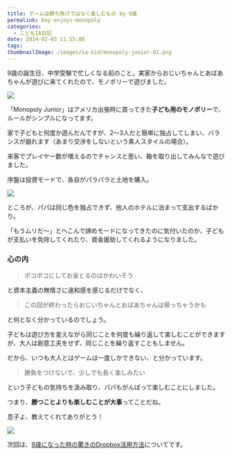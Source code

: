 ```yaml
---
title: ゲームは勝ち負けではなく楽しむもの by 9歳
permalink: boy-enjoys-monopoly
categories:
  - こどもIA日記
date: 2014-02-03 11:55:00
tags:
thumbnailImage: /images/ia-kid/monopoly-junior-01.png
---
```


9歳の誕生日、中学受験で忙しくなる前のこと。実家からおじいちゃんとあばあちゃんが遊びに来てくれたので、モノポリーで遊びました。
<!-- more -->

![](/images/ia-kid/monopoly-junior-01.png)

「Monopoly Junior」はアメリカ出張時に買ってきた**子ども用のモノポリー**で、ルールがシンプルになってます。

家で子どもと何度か遊んだんですが、2〜3人だと簡単に独占してしまい、バランスが崩れます（あまり交渉をしないという素人スタイルの場合）。

来客でプレイヤー数が増えるのでチャンスと思い、箱を取り出してみんなで遊びました。

序盤は投資モードで、各自がパラパラと土地を購入。

![](/images/ia-kid/monopoly-junior-02.png)

ところが、パパは同じ色を独占できず、他人のホテルに泊まって支出するばかり。

「もうムリだ〜」とへこんで諦めモードになってきたのに気付いたのか、子どもが支払いを免除してくれたり、資金援助してくれるようになりました。

### 心の内

> ボコボコにしてお金とるのはかわいそう

と資本主義の無情さに違和感を感じるだけでなく、

> この回が終わったらおじいちゃんとおばあちゃんは帰っちゃうかも

と何となく分かっているのでしょう。

子どもは遊び方を変えながら同じことを何度も繰り返して楽しむことができますが、大人は創意工夫をせず、同じことを繰り返すこともしません。

だから、いつも大人とはゲームは一度しかできない、と分かっています。

> 勝負をつけないで、少しでも長く楽しみたい

という子どもの気持ちを汲み取り、パパもがんばって楽しむことにしました。

つまり、**勝つことよりも楽しむことが大事**ってことだね。

息子よ、教えてくれてありがとう！

![](/images/ia-kid/birthday-party-9.png)

次回は、[9歳になった時の驚きのDropbox活用方法](/news/chat-via-dropbox-with-9years-child/)についてです。